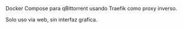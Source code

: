 Docker Compose para qBittorrent usando Traefik como proxy inverso.

Solo uso via web, sin interfaz grafica.
